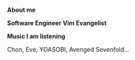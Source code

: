 
**About me**

**Software Engineer**
**Vim Evangelist**

**Music I am listening**

Chon, Eve, YOASOBI, Avenged Sevenfold...
